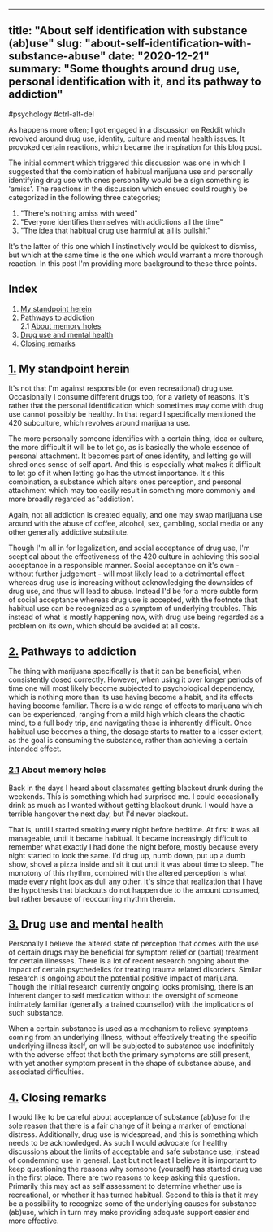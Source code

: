 
---
title: "About self identification with substance (ab)use"
slug: "about-self-identification-with-substance-abuse"
date: "2020-12-21"
summary: "Some thoughts around drug use, personal identification with it, and its pathway to addiction"
---

#psychology #ctrl-alt-del

As happens more often; I got engaged in a discussion on Reddit which revolved around drug use, identity, culture and mental health issues. It provoked certain reactions, which became the inspiration for this blog post.

The initial comment which triggered this discussion was one in which I suggested that the combination of habitual marijuana use and personally identifying drug use with ones personality would be a sign something is 'amiss'. The reactions in the discussion which ensued could roughly be categorized in the following three categories;

1. "There's nothing amiss with weed"
2. "Everyone identifies themselves with addictions all the time" 
3. "The idea that habitual drug use harmful at all is bullshit"

It's the latter of this one which I instinctively would be quickest to dismiss, but which at the same time is the one which would warrant a more thorough reaction. In this post I'm providing more background to these three points.


## Index
1. [My standpoint herein](#my_standpoint_herein)  
2. [Pathways to addiction](#pathways_to_addiction)  
  2.1 [About memory holes](#about_memory_holes)  
3. [Drug use and mental health](#drug_use_and_mental_health)  
4. [Closing remarks](#closing_remarks)  

## <a href="#my_standpoint_herein" id="my_standpoint_herein">1.</a> My standpoint herein
It's not that I'm against responsible (or even recreational) drug use. Occasionally I consume different drugs too, for a variety of reasons. It's rather that the personal identification which sometimes may come with drug use cannot possibly be healthy. In that regard I specifically mentioned the 420 subculture, which revolves around marijuana use.

The more personally someone identifies with a certain thing, idea or culture, the more difficult it will be to let go, as is basically the whole essence of personal attachment. It becomes part of ones identity, and letting go will shred ones sense of self apart. And this is especially what makes it difficult to let go of it when letting go has the utmost importance. It's this combination, a substance which alters ones perception, and personal attachment which may too easily result in something more commonly and more broadly regarded as 'addiction'.

Again, not all addiction is created equally, and one may swap marijuana use around with the abuse of coffee, alcohol, sex, gambling, social media or any other generally addictive substitute.

Though I'm all in for legalization, and social acceptance of drug use, I'm sceptical about the effectiveness of the 420 culture in achieving this social acceptance in a responsible manner. Social acceptance on it's own - without further judgement - will most likely lead to a detrimental effect whereas drug use is increasing without acknowledging the downsides of drug use, and thus will lead to abuse. Instead I'd be for a more subtle form of social acceptance whereas drug use is accepted, with the footnote that habitual use can be recognized as a symptom of underlying troubles. This instead of what is mostly happening now, with drug use being regarded as a problem on its own, which should be avoided at all costs.

## <a href="#pathways_to_addiction" id="pathways_to_addiction">2.</a> Pathways to addiction
The thing with marijuana specifically is that it can be beneficial, when consistently dosed correctly. However, when using it over longer periods of time one will most likely become subjected to psychological dependency, which is nothing more than its use having become a habit, and its effects having become familiar. There is a wide range of effects to marijuana which can be experienced, ranging from a mild high which clears the chaotic mind, to a full body trip, and navigating these is inherently difficult. Once habitual use becomes a thing, the dosage starts to matter to a lesser extent, as the goal is consuming the substance, rather than achieving a certain intended effect.

### <a href="#about_memory_holes" id="about_memory_holes">2.1</a> About memory holes
Back in the days I heard about classmates getting blackout drunk during the weekends. This is something which had surprised me. I could occasionally drink as much as I wanted without getting blackout drunk. I would have a terrible hangover the next day, but I'd never blackout.

That is, until I started smoking every night before bedtime. At first it was all manageable, until it became habitual. It became increasingly difficult to remember what exactly I had done the night before, mostly because every night started to look the same. I'd drug up, numb down, put up a dumb show, shovel a pizza inside and sit it out until it was about time to sleep. The monotony of this rhythm, combined with the altered perception is what made every night look as dull any other. It's since that realization that I have the hypothesis that blackouts do not happen due to the amount consumed, but rather because of reoccurring rhythm therein.

## <a href="#drug_use_and_mental_health" id="drug_use_and_mental_health">3.</a> Drug use and mental health
Personally I believe the altered state of perception that comes with the use of certain drugs may be beneficial for symptom relief or (partial) treatment for certain illnesses. There is a lot of recent research ongoing about the impact of certain psychedelics for treating trauma related disorders. Similar research is ongoing about the potential positive impact of marijuana. Though the initial research currently ongoing looks promising, there is an inherent danger to self medication without the oversight of someone intimately familiar (generally a trained counsellor) with the implications of such substance.

When a certain substance is used as a mechanism to relieve symptoms coming from an underlying illness, without effectively treating the specific underlying illness itself, on will be subjected to substance use indefinitely with the adverse effect that both the primary symptoms are still present, with yet another symptom present in the shape of substance abuse, and associated difficulties.

## <a href="#closing_remarks" id="closing_remarks">4.</a> Closing remarks
I would like to be careful about acceptance of substance (ab)use for the sole reason that there is a fair change of it being a marker of emotional distress. Additionally, drug use is widespread, and this is something which needs to be acknowledged. As such I would advocate for healthy discussions about the limits of acceptable and safe substance use, instead of condemning use in general. Last but not least I believe it is important to keep questioning the reasons why someone (yourself) has started drug use in the first place. There are two reasons to keep asking this question. Primarily this may act as self assessment to determine whether use is recreational, or whether it has turned habitual. Second to this is that it may be a possibility to recognize some of the underlying causes for substance (ab)use, which in turn may make providing adequate support easier and more effective.


